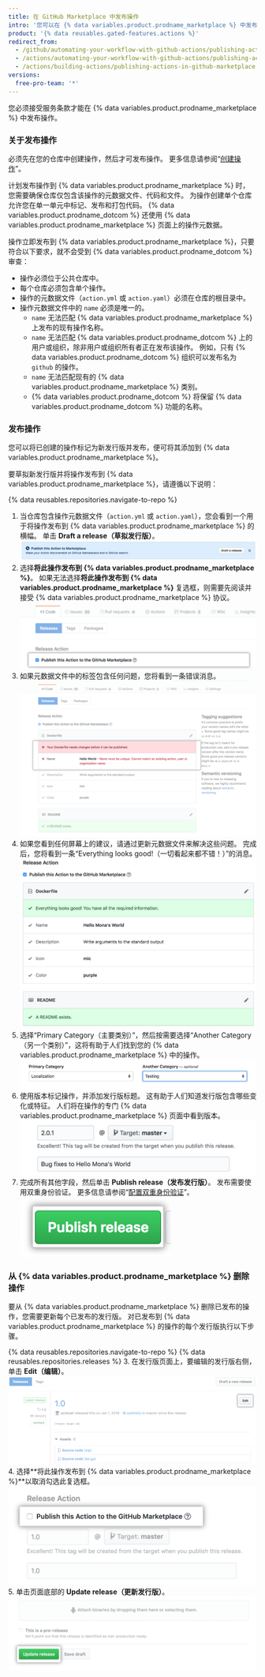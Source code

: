 ```yaml
---
title: 在 GitHub Marketplace 中发布操作
intro: '您可以在 {% data variables.product.prodname_marketplace %} 中发布操作，以及与 {% data variables.product.prodname_dotcom %} 社区共享您创建的操作。'
product: '{% data reusables.gated-features.actions %}'
redirect_from:
  - /github/automating-your-workflow-with-github-actions/publishing-actions-in-github-marketplace
  - /actions/automating-your-workflow-with-github-actions/publishing-actions-in-github-marketplace
  - /actions/building-actions/publishing-actions-in-github-marketplace
versions:
  free-pro-team: '*'
---
```


您必须接受服务条款才能在 {% data variables.product.prodname_marketplace %} 中发布操作。

### 关于发布操作

必须先在您的仓库中创建操作，然后才可发布操作。 更多信息请参阅“[创建操作](/actions/creating-actions)”。

计划发布操作到 {% data variables.product.prodname_marketplace %} 时， 您需要确保仓库仅包含该操作的元数据文件、代码和文件。 为操作创建单个仓库允许您在单一单元中标记、发布和打包代码。 {% data variables.product.prodname_dotcom %} 还使用 {% data variables.product.prodname_marketplace %} 页面上的操作元数据。

操作立即发布到 {% data variables.product.prodname_marketplace %}，只要符合以下要求，就不会受到 {% data variables.product.prodname_dotcom %} 审查：

- 操作必须位于公共仓库中。
- 每个仓库必须包含单个操作。
- 操作的元数据文件（`action.yml` 或 `action.yaml`）必须在仓库的根目录中。
- 操作元数据文件中的 `name` 必须是唯一的。
  - `name` 无法匹配 {% data variables.product.prodname_marketplace %} 上发布的现有操作名称。
  - `name` 无法匹配 {% data variables.product.prodname_dotcom %} 上的用户或组织，除非用户或组织所有者正在发布该操作。 例如，只有 {% data variables.product.prodname_dotcom %} 组织可以发布名为 `github` 的操作。
  - `name` 无法匹配现有的 {% data variables.product.prodname_marketplace %} 类别。
  - {% data variables.product.prodname_dotcom %} 将保留 {% data variables.product.prodname_dotcom %} 功能的名称。

### 发布操作

您可以将已创建的操作标记为新发行版并发布，便可将其添加到 {% data variables.product.prodname_marketplace %}。

要草拟新发行版并将操作发布到 {% data variables.product.prodname_marketplace %}，请遵循以下说明：

{% data reusables.repositories.navigate-to-repo %}
1. 当仓库包含操作元数据文件（`action.yml` 或 `action.yaml`），您会看到一个用于将操作发布到 {% data variables.product.prodname_marketplace %} 的横幅。 单击 **Draft a release（草拟发行版）**。 ![将此操作发布到 Markeplace 按钮](/assets/images/help/repository/publish-github-action-to-markeplace-button.png)
1. 选择**将此操作发布到 {% data variables.product.prodname_marketplace %}**。 如果无法选择**将此操作发布到 {% data variables.product.prodname_marketplace %}** 复选框，则需要先阅读并接受 {% data variables.product.prodname_marketplace %} 协议。 ![选择发布到 Marketplace](/assets/images/help/repository/marketplace_actions_publish.png)
1. 如果元数据文件中的标签包含任何问题，您将看到一条错误消息。 ![查看通知](/assets/images/help/repository/marketplace_actions_fixerrors.png)
1. 如果您看到任何屏幕上的建议，请通过更新元数据文件来解决这些问题。 完成后，您将看到一条“Everything looks good!（一切看起来都不错！）”的消息。 ![修复错误](/assets/images/help/repository/marketplace_actions_looksgood.png)
1. 选择“Primary Category（主要类别）”，然后按需要选择“Another Category（另一个类别）”，这将有助于人们找到您的 {% data variables.product.prodname_marketplace %} 中的操作。 ![选择类别](/assets/images/help/repository/marketplace_actions_categories.png)
1. 使用版本标记操作，并添加发行版标题。 这有助于人们知道发行版包含哪些变化或特征。 人们将在操作的专门 {% data variables.product.prodname_marketplace %} 页面中看到版本。 ![标记版本](/assets/images/help/repository/marketplace_actions_version.png)
1. 完成所有其他字段，然后单击 **Publish release（发布发行版）**。 发布需要使用双重身份验证。 更多信息请参阅“[配置双重身份验证](/articles/configuring-two-factor-authentication/)”。 ![发布版本](/assets/images/help/repository/marketplace_actions_publishrelease.png)

### 从 {% data variables.product.prodname_marketplace %} 删除操作

要从 {% data variables.product.prodname_marketplace %} 删除已发布的操作，您需要更新每个已发布的发行版。 对已发布到 {% data variables.product.prodname_marketplace %} 的操作的每个发行版执行以下步骤。

{% data reusables.repositories.navigate-to-repo %}
{% data reusables.repositories.releases %}
3. 在发行版页面上，要编辑的发行版右侧，单击 **Edit（编辑）**。 ![发行版编辑按钮](/assets/images/help/releases/release-edit-btn.png)
4. 选择**将此操作发布到 {% data variables.product.prodname_marketplace %}**以取消勾选此复选框。 ![发布此操作按钮](/assets/images/help/repository/actions-marketplace-unpublish.png)
5. 单击页面底部的 **Update release（更新发行版）**。 ![更新发行版按钮](/assets/images/help/repository/actions-marketplace-update-release.png)
